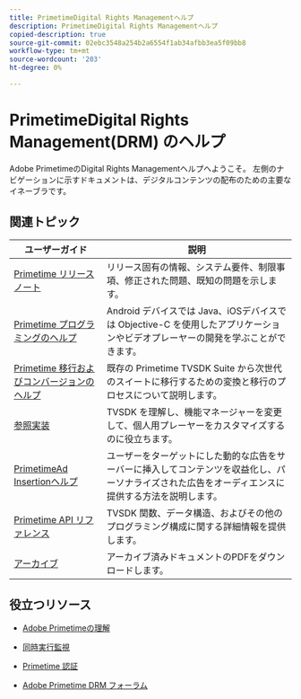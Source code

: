 ```yaml
---
title: PrimetimeDigital Rights Managementヘルプ
description: PrimetimeDigital Rights Managementヘルプ
copied-description: true
source-git-commit: 02ebc3548a254b2a6554f1ab34afbb3ea5f09bb8
workflow-type: tm+mt
source-wordcount: '203'
ht-degree: 0%

---
```


# PrimetimeDigital Rights Management(DRM) のヘルプ

Adobe PrimetimeのDigital Rights Managementヘルプへようこそ。 左側のナビゲーションに示すドキュメントは、デジタルコンテンツの配布のための主要なイネーブラです。

## 関連トピック

| ユーザーガイド | 説明 |
|--- |--- |
| [Primetime リリースノート](/help/release-notes/home.md) | リリース固有の情報、システム要件、制限事項、修正された問題、既知の問題を示します。 |
| [Primetime プログラミングのヘルプ](/help/programming/home.md) | Android デバイスでは Java、iOSデバイスでは Objective-C を使用したアプリケーションやビデオプレーヤーの開発を学ぶことができます。 |
| [Primetime 移行およびコンバージョンのヘルプ](/help/migration-guides/home.md) | 既存の Primetime TVSDK Suite から次世代のスイートに移行するための変換と移行のプロセスについて説明します。 |
| [参照実装](/help/android-reference-implementation/home.md) | TVSDK を理解し、機能マネージャーを変更して、個人用プレーヤーをカスタマイズするのに役立ちます。 |
| [PrimetimeAd Insertionヘルプ](/help/primetime-ad-insertion/home.md) | ユーザーをターゲットにした動的な広告をサーバーに挿入してコンテンツを収益化し、パーソナライズされた広告をオーディエンスに提供する方法を説明します。 |
| [Primetime API リファレンス](/help/reference/api-references.md) | TVSDK 関数、データ構造、およびその他のプログラミング構成に関する詳細情報を提供します。 |
| [アーカイブ](https://helpx.adobe.com/primetime/archives.html) | アーカイブ済みドキュメントのPDFをダウンロードします。 |

## 役立つリソース

* [Adobe Primetimeの理解](https://www.adobe.com/in/marketing/primetime.html)

* [同時実行監視](https://tve.helpdocsonline.com/concurrency-monitoring-introduction)

* [Primetime 認証](https://tve.helpdocsonline.com/home)

* [Adobe Primetime DRM フォーラム](https://forums.adobe.com/community/adobe_access)

